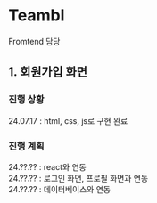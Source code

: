 # Teambl
Fromtend 담당

## 1. 회원가입 화면
### 진행 상황
24.07.17 : html, css, js로 구현 완료


### 진행 계획
24.??.?? : react와 연동<br>
24.??.?? : 로그인 화면, 프로필 화면과 연동<br>
24.??.?? : 데이터베이스와 연동
